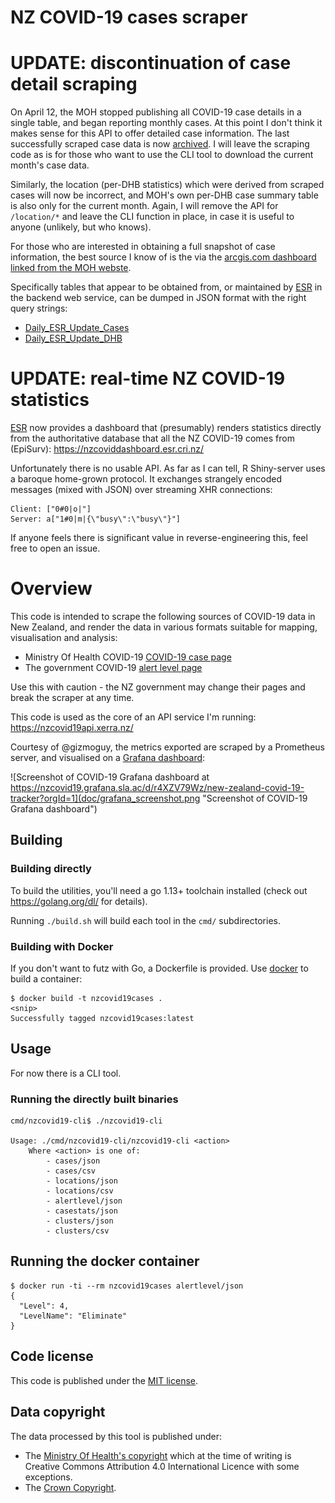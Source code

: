 # NZ COVID-19 cases scraper

# UPDATE: discontinuation of case detail scraping

On April 12, the MOH stopped publishing all COVID-19 case details in a single table, and began reporting monthly cases.
At this point I don't think it makes sense for this API to offer detailed case information. The last successfully scraped
case data is now [archived](archive_data/2020-04-11). I will leave the scraping code as is for those who want to use
the CLI tool to download the current month's case data.

Similarly, the location (per-DHB statistics) which were derived from scraped cases will now be incorrect, and MOH's
own per-DHB case summary table is also only for the current month. Again, I will remove the API for `/location/*` and
leave the CLI function in place, in case it is useful to anyone (unlikely, but who knows).

For those who are interested in obtaining a full snapshot of case information, the best source I know of is the via the
[arcgis.com dashboard linked from the MOH webste](https://experience.arcgis.com/experience/e4e58e39a0ec410eb054f42012a27b4b).
 
Specifically tables that appear to be obtained from, or maintained by [ESR](https://www.esr.cri.nz/) in the
backend web service, can be dumped in JSON format with the right query strings:

- [Daily_ESR_Update_Cases](https://services2.arcgis.com/9V7Qc4NIcvZBm0io/ArcGIS/rest/services/Daily_ESR_Update_Cases/FeatureServer/0/query?where=0%3D0&outFields=%2A&f=json)
- [Daily_ESR_Update_DHB](https://services2.arcgis.com/9V7Qc4NIcvZBm0io/ArcGIS/rest/services/Daily_ESR_Update_DHB/FeatureServer/0/query?where=0%3D0&outFields=%2A&f=json)

# UPDATE: real-time NZ COVID-19 statistics

[ESR](https://www.esr.cri.nz/) now provides a dashboard that (presumably) renders statistics directly from the
authoritative database that all the NZ COVID-19 comes from (EpiSurv): https://nzcoviddashboard.esr.cri.nz/

Unfortunately there is no usable API. As far as I can tell, R Shiny-server uses a baroque home-grown protocol. 
It exchanges strangely encoded messages (mixed with JSON) over streaming XHR connections:

```
Client: ["0#0|o|"]
Server: a["1#0|m|{\"busy\":\"busy\"}"]
```

If anyone feels there is significant value in reverse-engineering this, feel free to open an issue.

# Overview

This code is intended to scrape the following sources of COVID-19 data in New Zealand, and render the data in various formats suitable for mapping, visualisation and analysis:
 - Ministry Of Health COVID-19 [COVID-19 case page](https://www.health.govt.nz/our-work/diseases-and-conditions/covid-19-novel-coronavirus/covid-19-current-cases)
 - The government COVID-19 [alert level page](https://covid19.govt.nz/government-actions/covid-19-alert-level/) 

Use this with caution - the NZ government may change their pages and break the scraper at any time.

This code is used as the core of an API service I'm running: https://nzcovid19api.xerra.nz/

Courtesy of @gizmoguy, the metrics exported are scraped by a Prometheus server, and visualised on a 
[Grafana dashboard](https://nzcovid19.grafana.sla.ac/d/r4XZV79Wz/new-zealand-covid-19-tracker?orgId=1):

![Screenshot of COVID-19 Grafana dashboard at https://nzcovid19.grafana.sla.ac/d/r4XZV79Wz/new-zealand-covid-19-tracker?orgId=1](doc/grafana_screenshot.png "Screenshot of COVID-19 Grafana dashboard")

## Building

### Building directly

To build the utilities, you'll need a go 1.13+ toolchain installed (check out https://golang.org/dl/ for details).

Running `./build.sh` will build each tool in the `cmd/` subdirectories.

### Building with Docker

If you don't want to futz with Go, a Dockerfile is provided. Use [docker](https://docs.docker.com/install/) to build a container:

```
$ docker build -t nzcovid19cases .
<snip>
Successfully tagged nzcovid19cases:latest
```

## Usage

For now there is a CLI tool.

### Running the directly built binaries

```
cmd/nzcovid19-cli$ ./nzcovid19-cli 

Usage: ./cmd/nzcovid19-cli/nzcovid19-cli <action>
	Where <action> is one of:
		- cases/json
		- cases/csv
		- locations/json
		- locations/csv
		- alertlevel/json
		- casestats/json
		- clusters/json
		- clusters/csv
```

## Running the docker container

```
$ docker run -ti --rm nzcovid19cases alertlevel/json
{
  "Level": 4,
  "LevelName": "Eliminate"
}
```

## Code license

This code is published under the [MIT license](LICENSE.txt).

## Data copyright

The data processed by this tool is published under:
 - The [Ministry Of Health's copyright](https://www.health.govt.nz/about-site/copyright) which at the time
of writing is Creative Commons Attribution 4.0 International Licence with some exceptions.
 - The [Crown Copyright](https://www.iponz.govt.nz/about-ip/copyright/crown-copyright/).